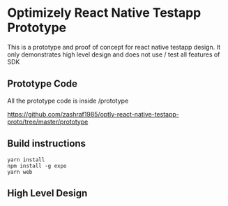 # Optimizely React Native Testapp Prototype
This is a prototype and proof of concept for react native testapp design. It only demonstrates high level design and does not use / test all features of SDK

## Prototype Code

All the prototype code is inside /prototype

https://github.com/zashraf1985/optly-react-native-testapp-proto/tree/master/prototype

## Build instructions

```
yarn install
npm install -g expo
yarn web
```

## High Level Design


